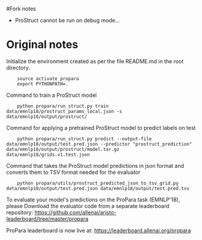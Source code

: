 #Fork notes
* ProStruct cannot be run on debug mode...

# Original notes
Initialize the environment created as per the file README.md in the root directory.
```
    source activate propara
    export PYTHONPATH=.
```

Command to train a ProStruct model

```
    python propara/run_struct.py train data/emnlp18/prostruct_params_local.json -s data/emnlp18/output/prostruct/
```

Command for applying a pretrained ProStruct model to predict labels on test

```
    python propara/run_struct.py predict --output-file data/emnlp18/output/test.pred.json --predictor "prostruct_prediction" data/emnlp18/output/prostruct/model.tar.gz data/emnlp18/grids.v1.test.json
```

Command that takes the ProStruct model predictions in json format and converts them to TSV format needed for the evaluator

```
    python propara/utils/prostruct_predicted_json_to_tsv_grid.py data/emnlp18/output/test.pred.json data/emnlp18/output/test.pred.tsv
```

To evaluate your model's predictions on the ProPara task (EMNLP'18),
please Download the evaluator code from a separate leaderboard repository: https://github.com/allenai/aristo-leaderboard/tree/master/propara


ProPara leaderboard is now live at: https://leaderboard.allenai.org/propara